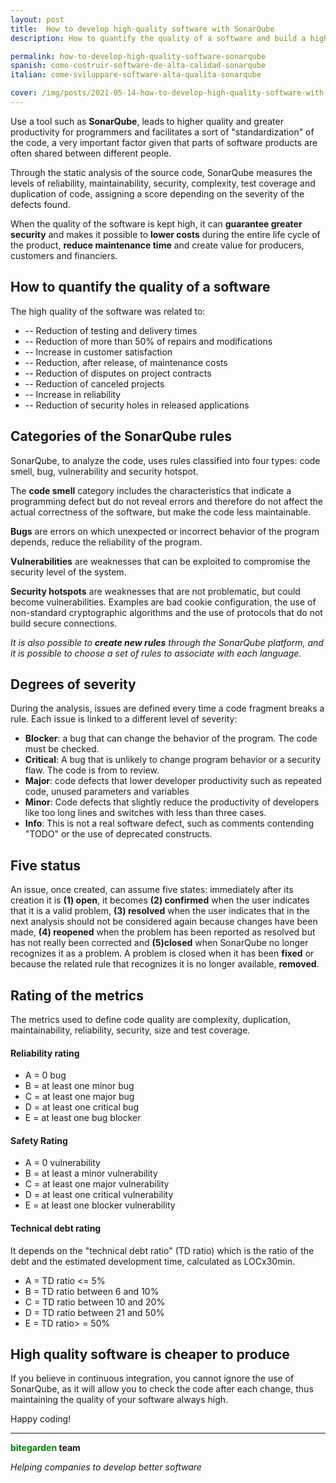 ```yaml
---
layout: post
title:  How to develop high-quality software with SonarQube
description: How to quantify the quality of a software and build a high quality product.

permalink: how-to-develop-high-quality-software-sonarqube
spanish: como-costruir-software-de-alta-calidad-sonarqube
italian: come-sviluppare-software-alta-qualita-sonarqube

cover: /img/posts/2021-05-14-how-to-develop-high-quality-software-with-sonarqube-thumb.png
---
```


Use a tool such as **SonarQube**, leads to higher quality and greater productivity for programmers and facilitates a sort of "standardization" of the code, a very important factor given that parts of software products are often shared between different people.

Through the static analysis of the source code, SonarQube measures the levels of reliability, maintainability, security, complexity, test coverage and duplication of code, assigning a score depending on the severity of the defects found.

When the quality of the software is kept high, it can **guarantee greater security** and makes it possible to **lower costs** during the entire life cycle of the product, **reduce maintenance time** and create value for producers, customers and financiers.

## How to quantify the quality of a software

The high quality of the software was related to:
- -- Reduction of testing and delivery times
- -- Reduction of more than 50% of repairs and modifications
- -- Increase in customer satisfaction
- -- Reduction, after release, of maintenance costs
- -- Reduction of disputes on project contracts
- -- Reduction of canceled projects
- -- Increase in reliability
- -- Reduction of security holes in released applications

## Categories of the SonarQube rules

SonarQube, to analyze the code, uses rules classified into four types: code smell, bug, vulnerability and security hotspot.

The **code smell** category includes the characteristics that indicate a programming defect but do not reveal errors and therefore do not affect the actual correctness of the software, but make the code less maintainable.

**Bugs** are errors on which unexpected or incorrect behavior of the program depends, reduce the reliability of the program.

**Vulnerabilities** are weaknesses that can be exploited to compromise the security level of the system.

**Security hotspots** are weaknesses that are not problematic, but could become vulnerabilities. Examples are bad cookie configuration, the use of non-standard cryptographic algorithms and the use of protocols that do not build secure connections.

*It is also possible to **create new rules** through the SonarQube platform, and it is possible to choose a set of rules to associate with each language.*

## Degrees of severity

During the analysis, issues are defined every time a code fragment breaks a rule. Each issue is linked to a different level of severity:
- **Blocker**: a bug that can change the behavior of the program. The code must be checked.
- **Critical**: A bug that is unlikely to change program behavior or a security flaw. The code is from to review.
- **Major**: code defects that lower developer productivity such as repeated code, unused parameters and variables
- **Minor**: Code defects that slightly reduce the productivity of developers like too long lines and switches with less than three cases.
- **Info**: This is not a real software defect, such as comments contending "TODO" or the use of deprecated constructs.

## Five status

An issue, once created, can assume five states: immediately after its creation it is **(1) open**, it becomes **(2) confirmed** when the user indicates that it is a valid problem, **(3) resolved** when the user indicates that in the next analysis should not be considered again because changes have been made, **(4) reopened** when the problem has been reported as resolved but has not really been corrected and **(5)closed** when SonarQube no longer recognizes it as a problem. A problem is closed when it has been **fixed** or because the related rule that recognizes it is no longer available, **removed**.

## Rating of the metrics

The metrics used to define code quality are complexity, duplication, maintainability, reliability, security, size and test coverage.

#### Reliability rating

- A = 0 bug
- B = at least one minor bug
- C = at least one major bug
- D = at least one critical bug
- E = at least one bug blocker

#### Safety Rating

- A = 0 vulnerability
- B = at least a minor vulnerability
- C = at least one major vulnerability
- D = at least one critical vulnerability
- E = at least one blocker vulnerability

#### Technical debt rating

It depends on the "technical debt ratio" (TD ratio) which is the ratio of the debt and the estimated development time, calculated as LOCx30min.

- A = TD ratio <= 5%
- B = TD ratio between 6 and 10%
- C = TD ratio between 10 and 20%
- D = TD ratio between 21 and 50%
- E = TD ratio> = 50%

## High quality software is cheaper to produce

If you believe in continuous integration, you cannot ignore the use of SonarQube, as it will allow you to check the code after each change, thus maintaining the quality of your software always high.

Happy coding!


---
**<span style="color: green">bitegarden</span> team**

_Helping companies to develop better software_
